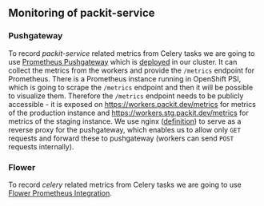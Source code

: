 ## Monitoring of packit-service

### Pushgateway

To record *packit-service* related metrics from Celery tasks we are going to use
[Prometheus Pushgateway](https://github.com/prometheus/pushgateway) which is
[deployed](../openshift/pushgateway.yml.j2) in our cluster.
It can collect the metrics from the workers and provide the `/metrics` endpoint for Prometheus.
There is a Prometheus instance running in OpenShift PSI, which is going to
scrape the `/metrics` endpoint and then it will be possible
to visualize them. Therefore the `/metrics` endpoint needs to be publicly
accessible - it is exposed on https://workers.packit.dev/metrics for metrics
of the production instance and https://workers.stg.packit.dev/metrics
for metrics of the staging instance.
We use nginx ([definition](../openshift/nginx.yml.j2)) to serve as a reverse
proxy for the pushgateway, which enables us to allow only `GET` requests and
forward these to pushgateway (workers can send `POST` requests internally).

### Flower
To record *celery* related metrics from Celery tasks we are going to use
[Flower Prometheus Integration](http://mher.github.io/flower/prometheus-integration.html#prometheus-integration).
